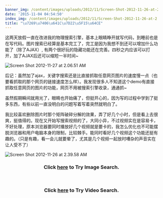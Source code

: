 ```yaml
---
banner_img: /content/images/uploads/2012/11/Screen-Shot-2012-11-26-at-2.39.58-AM.png
date: '2015-11-04 04:54:50'
index_img: /content/images/uploads/2012/11/Screen-Shot-2012-11-26-at-2.39.58-AM.png
title: "\u7269\u7406\u641C\u7D22\u5F15\u64CE"
---
```

这两天放假一直在改进我的物理搜索引擎，基本上眼睛睁开就写代码，到睡前也是在写代码。图片搜索已经算是基本完工了，完工是因为我想不到还可以增加什么功能了（除了AJAX）, 有两个很好玩的隐藏功能还在完善。四秒之内应该可以打开，加了AJAX后还可以缩短一半时间~



![](/content/images/uploads/2012/11/Screen-Shot-2012-11-27-at-2.06.51-AM-300x154.png "Screen Shot 2012-11-27 at 2.06.51 AM")

 

后记：虽然加了ajax，关键字搜索还是比直接抓取任意网页图片的速度慢一点（也要看抓取的那个网页的链接速度怎么样）。我发现很多人不知道这个demo有直接抓取任意网页的图片的功能，网页不用被搜索引擎收录，通通抓~

虽然假期瞬间就用光了，眼睛也开始痛了，但挺开心的，因为写的过程中学到了挺多东西，有些以前一直没明白的问题写着写着突然就明白了。

我比较喜欢删除图片时那个矩阵破碎分解的效果，弄了好几个小时，但是看上去很爽，挺值得的。现在又开始写搜索视频的了，大同小异，不过视频实在是容易卡，不好处理，原本浏览器要同时播放好几个视频就是要卡的，我怎么优化也不可能摆脱浏览器和用户电脑本身的限制，比较棘手。能同时看好几个视频这个功能还挺有趣的。（只是有趣，看一会儿就要晕了，尤其是几个视频一起放时嘈杂的声音实在让人受不了）


![](/content/images/uploads/2012/11/Screen-Shot-2012-11-26-at-2.39.58-AM-300x160.png "Screen Shot 2012-11-26 at 2.39.58 AM")
 
 
<center><p></p><h3>Click <a href="/content/images/project/coolSearch/imageSearch" target="popup">here</a> to Try Image Search.</h3><p></p></center>
 <center><p></p><h3>Click <a href="/content/images/project/coolSearch/videoSearch" target="popup">here</a> to Try Video Search.</h3><p></p></center>
